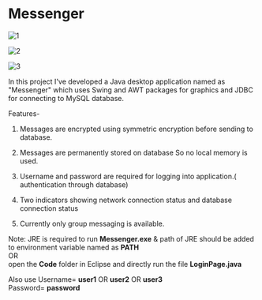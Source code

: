 # Messenger

![1](https://user-images.githubusercontent.com/90407551/235496346-20cd35c8-8d04-45b7-9515-156a111cd216.jpg)


![2](https://user-images.githubusercontent.com/90407551/235496363-8514e5b8-be5d-422c-8ed9-2bafaf8e85fc.jpg)


![3](https://user-images.githubusercontent.com/90407551/235496372-b4cb3215-97d5-456a-be33-c119e684ecb4.jpg)

In this project I've developed a Java desktop application named as "Messenger" which uses Swing and AWT packages for graphics and JDBC for connecting to MySQL database.

Features-

1. Messages are encrypted using symmetric encryption before sending to database.

2. Messages are permanently stored on database  So no local memory is used.

3. Username and password are required for logging into application.( authentication through database)

4. Two indicators showing network connection status and database connection status

5. Currently only group messaging is available.

Note: JRE is required to run **Messenger.exe** & path of JRE should be added to environment variable named as **PATH** <br />
                    OR   <br />
open the **Code** folder in Eclipse and directly run the file **LoginPage.java**

Also use 
Username= **user1** OR **user2** OR **user3** <br />
Password= **password**
